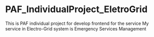 # PAF_IndividualProject_EletroGrid
This is PAF individual project for develop frontend for the service
My service in Electro-Grid system is Emergency Services Management
